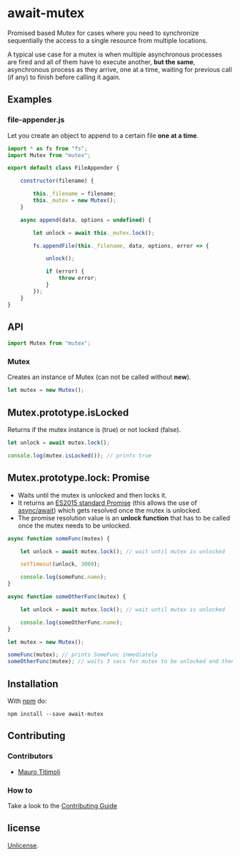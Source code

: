 # await-mutex

Promised based Mutex for cases where you need to synchronize sequentially the access to a single resource from multiple locations.

A typical use case for a mutex is when multiple asynchronous processes are fired and all of them have to execute another, **but the same**, asynchronous process as they arrive, one at a time, waiting for previous call (if any) to finish before calling it again.

## Examples

### file-appender.js

Let you create an object to append to a certain file **one at a time**.

```js
import * as fs from "fs";
import Mutex from "mutex";

export default class FileAppender {

    constructor(filename) {

        this._filename = filename;
        this._mutex = new Mutex();
    }

    async append(data, options = undefined) {

        let unlock = await this._mutex.lock();

        fs.appendFile(this._filename, data, options, error => {

            unlock();

            if (error) {
                throw error;
            }
        });
    }
}
```

## API

```js
import Mutex from "mutex";
```

### Mutex

Creates an instance of Mutex (can not be called without **new**).

```js
let mutex = new Mutex();
```

## Mutex.prototype.isLocked

Returns if the mutex instance is (true) or not locked (false).

```js
let unlock = await mutex.lock();

console.log(mutex.isLocked()); // prints true
```

## Mutex.prototype.lock: Promise

- Waits until the mutex is unlocked and then locks it.
- It returns an [ES2015 standard Promise](https://tc39.github.io/ecma262/#sec-promise-objects) (this allows the use of [async/await](http://tc39.github.io/ecmascript-asyncawait/)) which gets resolved once the mutex is unlocked.
- The promise resolution value is an **unlock function** that has to be called once the mutex needs to be unlocked.

```js
async function someFunc(mutex) {

    let unlock = await mutex.lock(); // wait until mutex is unlocked

    setTimeout(unlock, 3000);

    console.log(someFunc.name);
}

async function someOtherFunc(mutex) {

    let unlock = await mutex.lock(); // wait until mutex is unlocked

    console.log(someOtherFunc.name);
}

let mutex = new Mutex();

someFunc(mutex); // prints SomeFunc inmediately
someOtherFunc(mutex); // waits 3 secs for mutex to be unlocked and then prints SomeOtherFunc
```

## Installation

With [npm](http://npmjs.org) do:

```
npm install --save await-mutex
```

## Contributing

### Contributors

- [Mauro Titimoli](https://github.com/mgtitimoli)

### How to

Take a look to the [Contributing Guide](CONTRIBUTING.md)

## license

[Unlicense](http://unlicense.org/).
